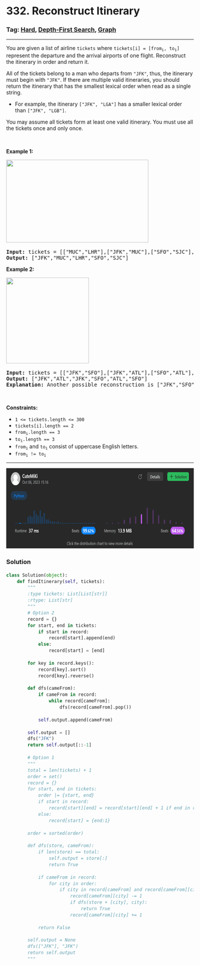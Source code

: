 # 332. Reconstruct Itinerary
### Tag: [Hard](https://github.com/TheOnlyMiki/LeetCode-For-Fun/tree/main#hard-level), [Depth-First Search](https://github.com/TheOnlyMiki/LeetCode-For-Fun/tree/main#depth-first-search), [Graph](https://github.com/TheOnlyMiki/LeetCode-For-Fun/tree/main#graph)
---
<div class="px-5 pt-4"><div class="flex"></div><div class="xFUwe" data-track-load="description_content"><p>You are given a list of airline <code>tickets</code> where <code>tickets[i] = [from<sub>i</sub>, to<sub>i</sub>]</code> represent the departure and the arrival airports of one flight. Reconstruct the itinerary in order and return it.</p>

<p>All of the tickets belong to a man who departs from <code>"JFK"</code>, thus, the itinerary must begin with <code>"JFK"</code>. If there are multiple valid itineraries, you should return the itinerary that has the smallest lexical order when read as a single string.</p>

<ul>
	<li>For example, the itinerary <code>["JFK", "LGA"]</code> has a smaller lexical order than <code>["JFK", "LGB"]</code>.</li>
</ul>

<p>You may assume all tickets form at least one valid itinerary. You must use all the tickets once and only once.</p>

<p>&nbsp;</p>
<p><strong class="example">Example 1:</strong></p>
<img alt="" src="https://assets.leetcode.com/uploads/2021/03/14/itinerary1-graph.jpg" style="width: 382px; height: 222px;">
<pre><strong>Input:</strong> tickets = [["MUC","LHR"],["JFK","MUC"],["SFO","SJC"],["LHR","SFO"]]
<strong>Output:</strong> ["JFK","MUC","LHR","SFO","SJC"]
</pre>

<p><strong class="example">Example 2:</strong></p>
<img alt="" src="https://assets.leetcode.com/uploads/2021/03/14/itinerary2-graph.jpg" style="width: 222px; height: 230px;">
<pre><strong>Input:</strong> tickets = [["JFK","SFO"],["JFK","ATL"],["SFO","ATL"],["ATL","JFK"],["ATL","SFO"]]
<strong>Output:</strong> ["JFK","ATL","JFK","SFO","ATL","SFO"]
<strong>Explanation:</strong> Another possible reconstruction is ["JFK","SFO","ATL","JFK","ATL","SFO"] but it is larger in lexical order.
</pre>

<p>&nbsp;</p>
<p><strong>Constraints:</strong></p>

<ul>
	<li><code>1 &lt;= tickets.length &lt;= 300</code></li>
	<li><code>tickets[i].length == 2</code></li>
	<li><code>from<sub>i</sub>.length == 3</code></li>
	<li><code>to<sub>i</sub>.length == 3</code></li>
	<li><code>from<sub>i</sub></code> and <code>to<sub>i</sub></code> consist of uppercase English letters.</li>
	<li><code>from<sub>i</sub> != to<sub>i</sub></code></li>
</ul>
</div></div>

---
<img src="Submit.png" width="700" height="215" />

### Solution

```python
class Solution(object):
    def findItinerary(self, tickets):
        """
        :type tickets: List[List[str]]
        :rtype: List[str]
        """
        # Option 2
        record = {}
        for start, end in tickets:
            if start in record:
                record[start].append(end)
            else:
                record[start] = [end]

        for key in record.keys():
            record[key].sort()
            record[key].reverse()
        
        def dfs(cameFrom):
            if cameFrom in record:
                while record[cameFrom]:
                    dfs(record[cameFrom].pop())

            self.output.append(cameFrom)

        self.output = []
        dfs("JFK")
        return self.output[::-1]

        # Option 1
        """
        total = len(tickets) + 1
        order = set()
        record = {}
        for start, end in tickets:
            order |= {start, end}
            if start in record:
                record[start][end] = record[start][end] + 1 if end in record[start] else 1
            else:
                record[start] = {end:1}

        order = sorted(order)
        
        def dfs(store, cameFrom):
            if len(store) == total:
                self.output = store[:]
                return True

            if cameFrom in record:
                for city in order:
                    if city in record[cameFrom] and record[cameFrom][city] != 0:
                        record[cameFrom][city] -= 1
                        if dfs(store + [city], city):
                            return True
                        record[cameFrom][city] += 1

            return False

        self.output = None
        dfs(["JFK"], "JFK")
        return self.output
        """
```
